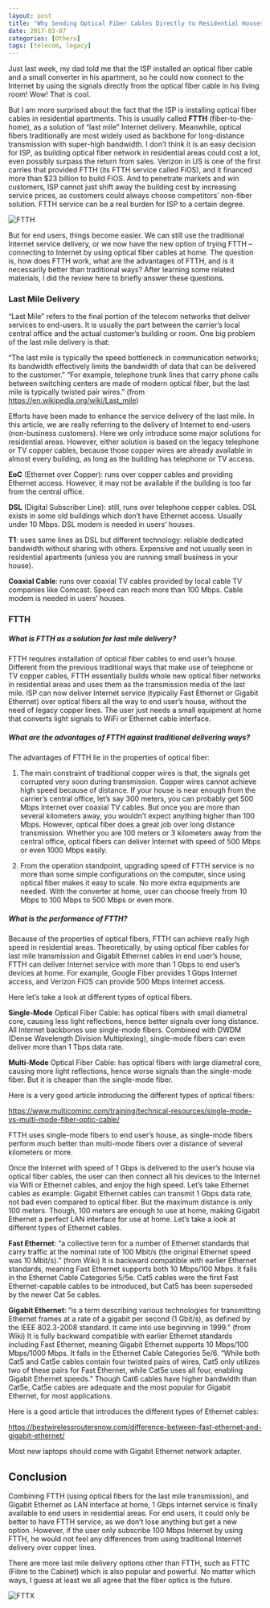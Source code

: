 ```yaml
---
layout: post
title: "Why Sending Optical Fiber Cables Directly to Residential Houses?"
date: 2017-03-07
categories: [Others]
tags: [telecom, legacy]
---
```


Just last week, my dad told me that the ISP installed an optical fiber cable and a small converter in his apartment, so he could now connect to the Internet by using the signals directly from the optical fiber cable in his living room! Wow! That is cool.

But I am more surprised about the fact that the ISP is installing optical fiber cables in residential apartments. This is usually called **FTTH** (fiber-to-the-home), as a solution of “last mile” Internet delivery. Meanwhile, optical fibers traditionally are most widely used as backbone for long-distance transmission with super-high bandwidth. I don’t think it is an easy decision for ISP, as building optical fiber network in residential areas could cost a lot, even possibly surpass the return from sales. Verizon in US is one of the first carries that provided FTTH (its FTTH service called FiOS), and it financed more than $23 billion to build FiOS. And to penetrate markets and win customers, ISP cannot just shift away the building cost by increasing service prices, as customers could always choose competitors’ non-fiber solution. FTTH service can be a real burden for ISP to a certain degree.

![FTTH](/assets/images/blog/FTTH.jpg)

But for end users, things become easier. We can still use the traditional Internet service delivery, or we now have the new option of trying FTTH – connecting to Internet by using optical fiber cables at home. The question is, how does FTTH work, what are the advantages of FTTH, and is it necessarily better than traditional ways? After learning some related materials, I did the review here to briefly answer these questions.

### Last Mile Delivery

“Last Mile” refers to the final portion of the telecom networks that deliver services to end-users. It is usually the part between the carrier’s local central office and the actual customer’s building or room. One big problem of the last mile delivery is that:

“The last mile is typically the speed bottleneck in communication networks; its bandwidth effectively limits the bandwidth of data that can be delivered to the customer.” “For example, telephone trunk lines that carry phone calls between switching centers are made of modern optical fiber, but the last mile is typically twisted pair wires.” (from <https://en.wikipedia.org/wiki/Last_mile>)

Efforts have been made to enhance the service delivery of the last mile. In this article, we are really referring to the delivery of Internet to end-users (non-business customers). Here we only introduce some major solutions for residential areas. However, either solution is based on the legacy telephone or TV copper cables, because those copper wires are already available in almost every building, as long as the building has telephone or TV access.

**EoC** (Ethernet over Copper): runs over copper cables and providing Ethernet access. However, it may not be available if the building is too far from the central office.

**DSL** (Digital Subscriber Line): still, runs over telephone copper cables. DSL exists in some old buildings which don’t have Ethernet access. Usually under 10 Mbps. DSL modem is needed in users’ houses.

**T1**: uses same lines as DSL but different technology: reliable dedicated bandwidth without sharing with others. Expensive and not usually seen in residential apartments (unless you are running small business in your house).

**Coaxial Cable**: runs over coaxial TV cables provided by local cable TV companies like Comcast. Speed can reach more than 100 Mbps. Cable modem is needed in users’ houses.

### FTTH

##### What is FTTH as a solution for last mile delivery?

FTTH requires installation of optical fiber cables to end user’s house. Different from the previous traditional ways that make use of telephone or TV copper cables, FTTH essentially builds whole new optical fiber networks in residential areas and uses them as the transmission media of the last mile. ISP can now deliver Internet service (typically Fast Ethernet or Gigabit Ethernet) over optical fibers all the way to end user’s house, without the need of legacy copper lines. The user just needs a small equipment at home that converts light signals to WiFi or Ethernet cable interface.

##### What are the advantages of FTTH against traditional delivering ways?

The advantages of FTTH lie in the properties of optical fiber:

1. The main constraint of traditional copper wires is that, the signals get corrupted very soon during transmission. Copper wires cannot achieve high speed because of distance. If your house is near enough from the carrier’s central office, let’s say 300 meters, you can probably get 500 Mbps Internet over coaxial TV cables. But once you are more than several kilometers away, you wouldn’t expect anything higher than 100 Mbps. However, optical fiber does a great job over long distance transmission. Whether you are 100 meters or 3 kilometers away from the central office, optical fibers can deliver Internet with speed of 500 Mbps or even 1000 Mbps easily.

2. From the operation standpoint, upgrading speed of FTTH service is no more than some simple configurations on the computer, since using optical fiber makes it easy to scale. No more extra equipments are needed. With the converter at home, user can choose freely from 10 Mbps to 100 Mbps to 500 Mbps or even more.

##### What is the performance of FTTH?

Because of the properties of optical fibers, FTTH can achieve really high speed in residential areas. Theoretically, by using optical fiber cables for last mile transmission and Gigabit Ethernet cables in end user’s house, FTTH can deliver Internet service with more than 1 Gbps to end user’s devices at home. For example, Google Fiber provides 1 Gbps Internet access, and Verizon FiOS can provide 500 Mbps Internet access.

Here let’s take a look at different types of optical fibers.

**Single-Mode** Optical Fiber Cable: has optical fibers with small diametral core, causing less light reflections, hence better signals over long distance. All Internet backbones use single-mode fibers. Combined with DWDM (Dense Wavelength Division Multiplexing), single-mode fibers can even deliver more than 1 Tbps data rate.

**Multi-Mode** Optical Fiber Cable: has optical fibers with large diametral core, causing more light reflections, hence worse signals than the single-mode fiber. But it is cheaper than the single-mode fiber.

Here is a very good article introducing the different types of optical fibers:

<https://www.multicominc.com/training/technical-resources/single-mode-vs-multi-mode-fiber-optic-cable/>

FTTH uses single-mode fibers to end user’s house, as single-mode fibers perform much better than multi-mode fibers over a distance of several kilometers or more.

Once the Internet with speed of 1 Gbps is delivered to the user’s house via optical fiber cables, the user can then connect all his devices to the Internet via Wifi or Ethernet cables, and enjoy the high speed. Let’s take Ethernet cables as example: Gigabit Ethernet cables can transmit 1 Gbps data rate, not bad even compared to optical fiber. But the maximum distance is only 100 meters. Though, 100 meters are enough to use at home, making Gigabit Ethernet a perfect LAN interface for use at home. Let’s take a look at different types of Ethernet cables.

**Fast Ethernet**: “a collective term for a number of Ethernet standards that carry traffic at the nominal rate of 100 Mbit/s (the original Ethernet speed was 10 Mbit/s).” (from Wiki) It is backward compatible with earlier Ethernet standards, meaning Fast Ethernet supports both 10 Mbps/100 Mbps. It falls in the Ethernet Cable Categories 5/5e. Cat5 cables were the first Fast Ethernet-capable cables to be introduced, but Cat5 has been superseded by the newer Cat 5e cables.

**Gigabit Ethernet**: “is a term describing various technologies for transmitting Ethernet frames at a rate of a gigabit per second (1 Gbit/s), as defined by the IEEE 802.3-2008 standard. It came into use beginning in 1999.” (from Wiki) It is fully backward compatible with earlier Ethernet standards including Fast Ethernet, meaning Gigabit Ethernet supports 10 Mbps/100 Mbps/1000 Mbps. It falls in the Ethernet Cable Categories 5e/6. “While both Cat5 and Cat5e cables contain four twisted pairs of wires, Cat5 only utilizes two of these pairs for Fast Ethernet, while Cat5e uses all four, enabling Gigabit Ethernet speeds.” Though Cat6 cables have higher bandwidth than Cat5e, Cat5e cables are adequate and the most popular for Gigabit Ethernet, for most applications.

Here is a good article that introduces the different types of Ethernet cables:

<https://bestwirelessroutersnow.com/difference-between-fast-ethernet-and-gigabit-ethernet/>

Most new laptops should come with Gigabit Ethernet network adapter.

## Conclusion
Combining FTTH (using optical fibers for the last mile transmission), and Gigabit Ethernet as LAN interface at home, 1 Gbps Internet service is finally available to end users in residential areas. For end users, it could only be better to have FTTH service, as we don’t lose anything but get a new option. However, if the user only subscribe 100 Mbps Internet by using FTTH, he would not feel any differences from using traditional Internet delivery over copper lines.

There are more last mile delivery options other than FTTH, such as FTTC (Fibre to the Cabinet) which is also popular and powerful. No matter which ways, I guess at least we all agree that the fiber optics is the future.

![FTTX](/assets/images/blog/FTTX.png)
